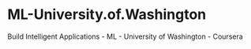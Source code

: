 # ML-University.of.Washington
Build Intelligent Applications - ML - University of Washington - Coursera
